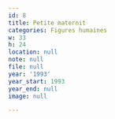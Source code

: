 ```yaml
---
id: 8
title: Petite maternit
categories: Figures humaines
w: 33
h: 24
location: null
note: null
file: null
year: '1993'
year_start: 1993
year_end: null
image: null

---
```

